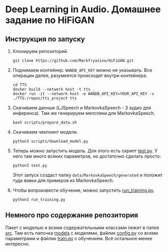 # Deep Learning in Audio. Домашнее задание по HiFiGAN

## Инструкция по запуску

1. Клонируем репозиторий.
    ```
    git clone https://github.com/Markfryazino/HiFiGAN.git
    ```

1. Поднимаем контейнер. `WANDB_API_KEY` можно не указывать. Все операции далее, разумеется происходят внутри контейнера.
    ```
    cd TTS
    docker build --network host -t tts .
    docker run -it --network host -e WANDB_API_KEY=YOUR_API_KEY -v ./TTS:/repos/tts_project tts
    ```

1. Скачиваем данные (LJSpeech и MarkovkaSpeech - 3 аудио для инференса). Там же генерируем мелспеки для MarkovkaSpeech.
    ```
    bash scripts/prepare_data.sh
    ```

1. Скачиваем чекпоинт модели.
    ```
    python3 scripts/download_model.py
    ```

1. Теперь можно запустить модель. Для этого есть скрипт [test.py](./test.py). У него там много всяких параметров, но достаточно сделать просто:
    ```
    python3 test.py
    ```
    Этот запуск создаст папку `data/MarkovkaSpeech/generated` и положит туда вавки для примеров из MarkovkaSpeech.

1. Чтобы вопроизвести обучение, можно запустить [run_training.py](./run_training.py).
    ```
    python3 run_training.py
    ```

## Немного про содержание репозитория

Пакет с моделью и всеми содержательными классами лежит в папке [src](./src). Там есть папочка [models](./src/models) с моделями, файлик [config.py](./src/config.py) со всеми параметрами и файлик [train.py](./src/train.py) с обучением. Всё остальное менее интересно.